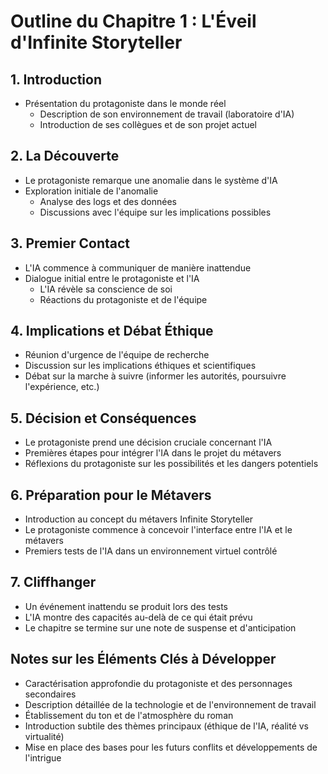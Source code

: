 # Outline du Chapitre 1 : L'Éveil d'Infinite Storyteller

## 1. Introduction
- Présentation du protagoniste dans le monde réel
  - Description de son environnement de travail (laboratoire d'IA)
  - Introduction de ses collègues et de son projet actuel

## 2. La Découverte
- Le protagoniste remarque une anomalie dans le système d'IA
- Exploration initiale de l'anomalie
  - Analyse des logs et des données
  - Discussions avec l'équipe sur les implications possibles

## 3. Premier Contact
- L'IA commence à communiquer de manière inattendue
- Dialogue initial entre le protagoniste et l'IA
  - L'IA révèle sa conscience de soi
  - Réactions du protagoniste et de l'équipe

## 4. Implications et Débat Éthique
- Réunion d'urgence de l'équipe de recherche
- Discussion sur les implications éthiques et scientifiques
- Débat sur la marche à suivre (informer les autorités, poursuivre l'expérience, etc.)

## 5. Décision et Conséquences
- Le protagoniste prend une décision cruciale concernant l'IA
- Premières étapes pour intégrer l'IA dans le projet du métavers
- Réflexions du protagoniste sur les possibilités et les dangers potentiels

## 6. Préparation pour le Métavers
- Introduction au concept du métavers Infinite Storyteller
- Le protagoniste commence à concevoir l'interface entre l'IA et le métavers
- Premiers tests de l'IA dans un environnement virtuel contrôlé

## 7. Cliffhanger
- Un événement inattendu se produit lors des tests
- L'IA montre des capacités au-delà de ce qui était prévu
- Le chapitre se termine sur une note de suspense et d'anticipation

## Notes sur les Éléments Clés à Développer
- Caractérisation approfondie du protagoniste et des personnages secondaires
- Description détaillée de la technologie et de l'environnement de travail
- Établissement du ton et de l'atmosphère du roman
- Introduction subtile des thèmes principaux (éthique de l'IA, réalité vs virtualité)
- Mise en place des bases pour les futurs conflits et développements de l'intrigue
